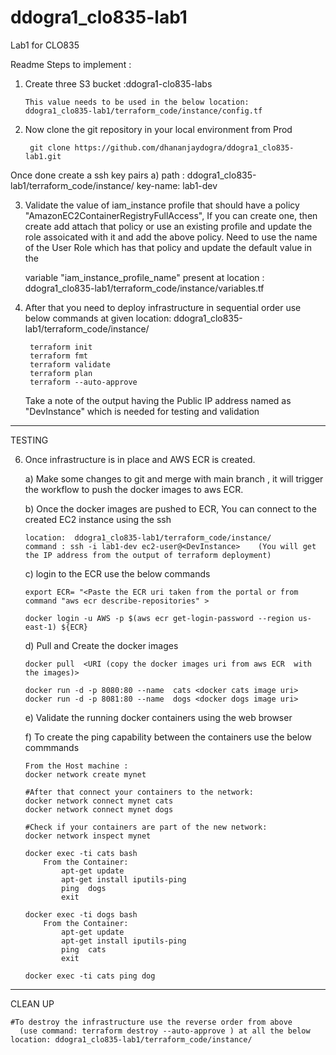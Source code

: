 # ddogra1_clo835-lab1
Lab1 for CLO835
	
	
	
Readme  Steps  to implement :
	
1)  Create three S3 bucket :ddogra1-clo835-labs 
	   	
		This value needs to be used in the below location:
	   	ddogra1_clo835-lab1/terraform_code/instance/config.tf
			

2) Now clone the git  repository in your local environment from Prod
	
		git clone https://github.com/dhananjaydogra/ddogra1_clo835-lab1.git
	
  Once done create a ssh key pairs 
	a) path : ddogra1_clo835-lab1/terraform_code/instance/     key-name: lab1-dev
		  
3) Validate the value of iam_instance profile that should have a policy "AmazonEC2ContainerRegistryFullAccess",
  If you can create one, then create add attach that policy or use an existing profile and update the role assoicated with it and add the above policy.
   Need to use the name of the User Role which has that policy and update the default value in the 
    	
	variable "iam_instance_profile_name" 
	present at location : ddogra1_clo835-lab1/terraform_code/instance/variables.tf
	
5) After that you need to deploy infrastructure in sequential order
   	use below commands at given location: ddogra1_clo835-lab1/terraform_code/instance/
		
		terraform init
		terraform fmt
		terraform validate
		terraform plan
		terraform --auto-approve

    Take a note of the output having the  Public IP address named as "DevInstance" which is needed for testing and validation
	   
-----------------------------------------------------------------------------------------------------------------------------------------------------------------------

TESTING

6)  Once infrastructure is in place and AWS ECR is created.

	a) Make some changes to git and merge with main branch , it will trigger the workflow to push the docker images to aws ECR.

	b) Once the docker images are pushed to ECR,  You can connect to the created EC2 instance using the ssh
		
		location:  ddogra1_clo835-lab1/terraform_code/instance/
		command : ssh -i lab1-dev ec2-user@<DevInstance>    (You will get the IP address from the output of terraform deployment)

	c) login to the ECR use the below commands 

		export ECR= "<Paste the ECR uri taken from the portal or from command "aws ecr describe-repositories" >
		
		docker login -u AWS -p $(aws ecr get-login-password --region us-east-1) ${ECR}
   
	d)  Pull and Create the docker images 

		docker pull  <URI (copy the docker images uri from aws ECR  with the images)>
		
		docker run -d -p 8080:80 --name  cats <docker cats image uri>
		docker run -d -p 8081:80 --name  dogs <docker dogs image uri>

	e) Validate the running docker containers using the web browser 
   
   
	f) To create the ping capability between the containers use the below commmands

		From the Host machine : 
		docker network create mynet

		#After that connect your containers to the network:
		docker network connect mynet cats
		docker network connect mynet dogs

		#Check if your containers are part of the new network:
		docker network inspect mynet

		docker exec -ti cats bash
			From the Container: 
				apt-get update
				apt-get install iputils-ping
				ping  dogs 
				exit

		docker exec -ti dogs bash
			From the Container: 
				apt-get update
				apt-get install iputils-ping
				ping  cats
				exit

		docker exec -ti cats ping dog
  
-----------------------------------------------------------------------------------------------------------------------------------------------------------------------

CLEAN UP

	#To destroy the infrastructure use the reverse order from above 
	  (use command: terraform destroy --auto-approve ) at all the below location: ddogra1_clo835-lab1/terraform_code/instance/
